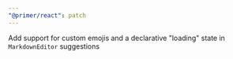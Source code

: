 ```yaml
---
"@primer/react": patch
---
```


Add support for custom emojis and a declarative "loading" state in `MarkdownEditor` suggestions
